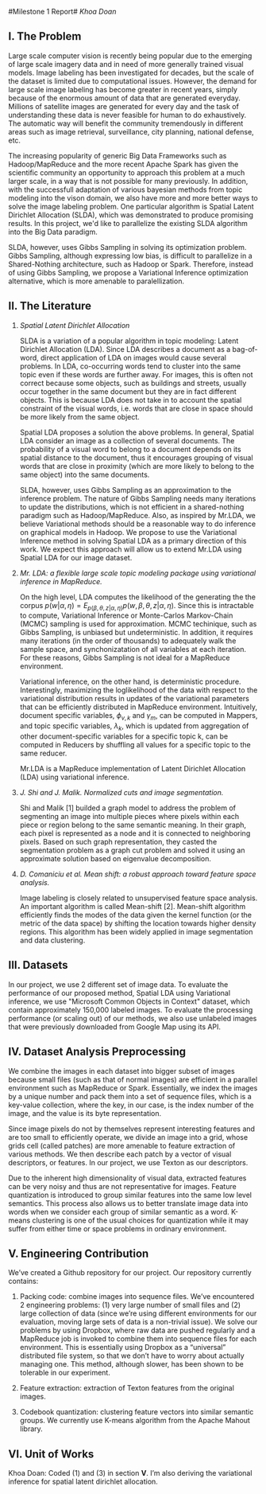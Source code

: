 #Milestone 1 Report#
*Khoa Doan*

## I. The Problem ##

Large scale computer vision is recently being popular due to the emerging of large scale imagery data and in need of more generally trained visual models.  Image labeling has been investigated for decades, but the scale of the dataset is limited due to computational issues. However, the demand for large scale image labeling has become greater in recent years, simply because of the enormous amount of data that are generated everyday. Millions of satellite images are generated for every day and the task of understanding these data is never feasible for human to do exhaustively. The automatic way will benefit the community tremendously in different areas such as image retrieval, surveillance, city planning, national defense, etc. 

The increasing popularity of generic Big Data Frameworks such as Hadoop/MapReduce and the more recent Apache Spark has given the scientific community an opportunity to approach this problem at a much larger scale, in a way that is not possible for many previously. In addition, with the successfull adaptation of various bayesian methods from topic modeling into the vison domain, we also have more and more better ways to solve the image labeling problem. One particular algorithm is Spatial Latent Dirichlet Allocation (SLDA), which was demonstrated to produce promising results. In this project, we'd like to parallelize the existing SLDA algorithm into the Big Data paradigm. 

SLDA, however, uses Gibbs Sampling in solving its optimization problem. Gibbs Sampling, although expressing low bias, is difficult to parallelize in a Shared-Nothing architecture, such as Hadoop or Spark. Therefore, instead of using Gibbs Sampling, we propose a Variational Inference optimization alternative, which is more amenable to paralellization.

## II. The Literature ##

1. *Spatial Latent Dirichlet Allocation*

    SLDA is a variation of a popular algorithm in topic modeling: Latent Dirichlet Allocation (LDA). Since LDA describes a document as a bag-of-word, direct application of LDA on images would cause several problems. In LDA, co-occurring words tend to cluster into the same topic even if these words are further away. For images, this is often not correct because some objects, such as buildings and streets, usually occur together in the same document but they are in fact different objects. This is because LDA does not take in to account the spatial constraint of the visual words, i.e. words that are close in space should be more likely from the same object.

    Spatial LDA proposes a solution the above problems. In general, Spatial LDA consider an image as a collection of several documents. The probability of a visual word to belong to a document depends on its spatial distance to the document, thus it encourages grouping of visual words that are close in proximity (which are more likely to belong to the same object) into the same documents.

    SLDA, however, uses Gibbs Sampling as an approximation to the inference problem. The nature of Gibbs Sampling needs many iterations to update the distributions, which is not efficient in a shared-nothing paradigm such as Hadoop/MapReduce. Also, as inspired by Mr.LDA, we believe Variational methods should be a reasonable way to do inference on graphical models in Hadoop. We propose to use the Variational Inference method in solving Spatial LDA as a primary direction of this work. We expect this approach will allow us to extend Mr.LDA using Spatial LDA for our image dataset.

2. *Mr. LDA: a flexible large scale topic modeling package using variational inference in MapReduce.*

    On the high level, LDA computes the likelihood of the generating the the corpus $p(w | \alpha, \eta) = E_{p(\beta, \theta, z | \alpha, \eta)} p(w, \beta, \theta, z | \alpha, \eta)$. Since this is intractable to compute, Variational Inference or Monte-Carlos Markov-Chain (MCMC) sampling is used for approximation. MCMC techinique, such as Gibbs Sampling, is unbiased but undeterministic. In addition, it requires many iterations (in the order of thousands) to adequately walk the sample space, and synchonizatation of all variables at each iteration. For these reasons, Gibbs Sampling is not ideal for a MapReduce environment.

    Variational inference, on the other hand, is deterministic procedure. Interestingly, maximizing the loglikelihood of the data with respect to the variational distribution results in updates of the variational parameters that can be efficiently distributed in MapReduce environment. Intuitively, document specific variables, $\phi_{v,k}$ and $\gamma_m$, can be computed in Mappers, and topic specific variables, $\lambda_k$, which is updated from aggregation of other document-specific variables for a specific topic k, can be computed in Reducers by shuffling all values for a specific topic to the same reducer.

    Mr.LDA is a MapReduce implementation of Latent Dirichlet Allocation (LDA) using variational inference.

3. *J. Shi and J. Malik. Normalized cuts and image segmentation.*

    Shi and Malik [1] builded a graph model to address the problem of segmenting an image into multiple pieces where pixels within each piece or region belong to the same semantic meaning. In their graph, each pixel is represented as a node and it is connected to neighboring pixels. Based on such graph representation, they casted the segmentation problem as a graph cut problem and solved it using an approximate solution based on eigenvalue decomposition.

4. *D. Comaniciu et al. Mean shift: a robust approach toward feature space analysis.*
    
    Image labeling is closely related to unsupervised feature space analysis. An important algorithm is called Mean-shift [2]. Mean-shift algorithm efficiently finds the modes of the data given the kernel function (or the metric of the data space) by shifting the location towards higher density regions. This algorithm has been widely applied in image segmentation and data clustering.

## III. Datasets ##

In our project, we use 2 different set of image data. To evaluate the performance of our proposed method, Spatial LDA using Variational inference, we use "Microsoft Common Objects in Context" dataset, which contain approximately 150,000 labeled images. To evaluate the processing performance (or scaling out) of our methods, we also use unlabeled images that were previously downloaded from Google Map using its API.

## IV. Dataset Analysis Preprocessing ## 

We combine the images in each dataset into bigger subset of images because small files (such as that of normal images) are efficient in a parallel environment such as MapReduce or Spark. Essentially, we index the images by a unique number and pack them into a set of sequence files, which is a key-value collection, where the key, in our case, is the index number of the image, and the value is its byte representation. 

Since image pixels do not by themselves represent interesting features and are too small to efficiently operate, we divide an image into a grid, whose grids cell (called patches) are more amenable to feature extraction of various methods. We then describe each patch by a vector of visual descriptors, or features. In our project, we use Texton as our descriptors.

Due to the inherent high dimensionality of visual data, extracted features can be very noisy and thus are not representative for images. Feature quantization is introduced to group similar features into the same low level semantics. This process also allows us to better translate image data into words when we consider each group of similar semantic as a word. K-means clustering is one of the usual choices for quantization while it may suffer from either time or space problems in ordinary environment. 


## V. Engineering Contribution ##

We’ve created a Github repository for our project. Our repository currently contains:

1.  Packing code: combine images into sequence files. We’ve encountered 2 engineering problems: (1) very large number of small files and (2) large collection of data (since we’re using different environments for our evaluation, moving large sets of data is a non-trivial issue). We solve our problems by using Dropbox, where raw data are pushed regularly and a MapReduce job is invoked to combine them into sequence files for each environment. This is essentially using Dropbox as a “universal” distributed file system, so that we don’t have to worry about actually managing one. This method, although slower, has been shown to be tolerable in our experiment.
    
2. Feature extraction: extraction of Texton features from the original images.
    
3. Codebook quantization: clustering feature vectors into similar semantic groups. We currently use K-means algorithm from the Apache Mahout library. 

## VI. Unit of Works ##

Khoa Doan: Coded (1) and (3) in section **V**. I’m also deriving the variational inference for spatial latent dirichlet allocation.
